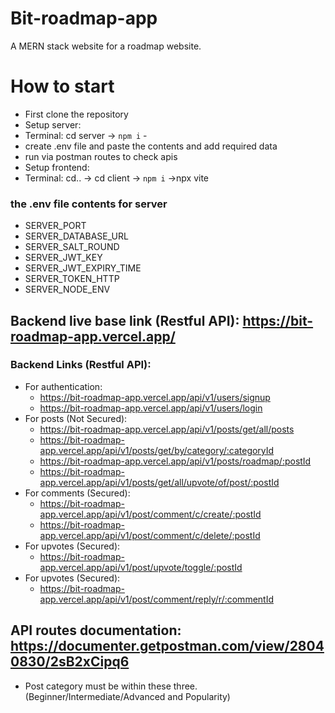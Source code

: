 # Bit-roadmap-app
A MERN stack website for a roadmap website.

# How to start
- First clone the repository
- Setup server: 
- Terminal: cd server -> ```npm i``` - 
- create .env file and paste the contents and add required data
- run via postman routes to check apis
- Setup frontend:
- Terminal: cd.. -> cd client -> ```npm i``` ->npx vite

### the .env file contents for server
- SERVER_PORT
- SERVER_DATABASE_URL
- SERVER_SALT_ROUND
- SERVER_JWT_KEY
- SERVER_JWT_EXPIRY_TIME
- SERVER_TOKEN_HTTP
- SERVER_NODE_ENV

## Backend live base link (Restful API): https://bit-roadmap-app.vercel.app/
### Backend Links (Restful API):
- For authentication:
    - https://bit-roadmap-app.vercel.app/api/v1/users/signup
    - https://bit-roadmap-app.vercel.app/api/v1/users/login
- For posts (Not Secured):
    - https://bit-roadmap-app.vercel.app/api/v1/posts/get/all/posts
    - https://bit-roadmap-app.vercel.app/api/v1/posts/get/by/category/:categoryId
    - https://bit-roadmap-app.vercel.app/api/v1/posts/roadmap/:postId
    - https://bit-roadmap-app.vercel.app/api/v1/posts/get/all/upvote/of/post/:postId
- For comments (Secured):
    - https://bit-roadmap-app.vercel.app/api/v1/post/comment/c/create/:postId
    - https://bit-roadmap-app.vercel.app/api/v1/post/comment/c/delete/:postId
- For upvotes (Secured):
    - https://bit-roadmap-app.vercel.app/api/v1/post/upvote/toggle/:postId
- For upvotes (Secured):
    - https://bit-roadmap-app.vercel.app/api/v1/post/comment/reply/r/:commentId

## API routes documentation: https://documenter.getpostman.com/view/28040830/2sB2xCipq6
* Post category must be within these three. (Beginner/Intermediate/Advanced and Popularity)

